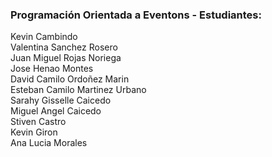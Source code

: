 ### Programación Orientada a Eventons - Estudiantes:   
Kevin Cambindo  
Valentina Sanchez Rosero  
Juan Miguel Rojas Noriega  
Jose Henao Montes  
David Camilo Ordoñez Marin  
Esteban Camilo Martinez Urbano  
Sarahy Gisselle Caicedo  
Miguel Angel Caicedo  
Stiven Castro  
Kevin Giron  
Ana Lucia Morales  
